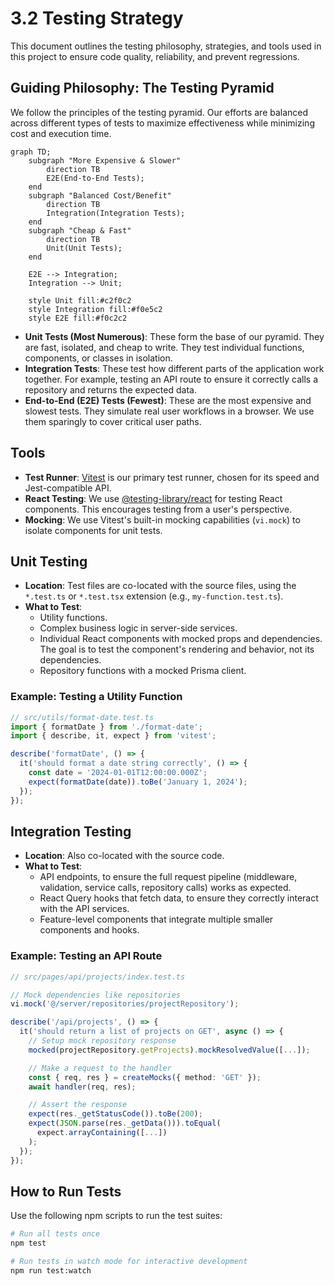 # 3.2 Testing Strategy

This document outlines the testing philosophy, strategies, and tools used in this project to ensure code quality, reliability, and prevent regressions.

## Guiding Philosophy: The Testing Pyramid

We follow the principles of the testing pyramid. Our efforts are balanced across different types of tests to maximize effectiveness while minimizing cost and execution time.

```mermaid
graph TD;
    subgraph "More Expensive & Slower"
        direction TB
        E2E(End-to-End Tests);
    end
    subgraph "Balanced Cost/Benefit"
        direction TB
        Integration(Integration Tests);
    end
    subgraph "Cheap & Fast"
        direction TB
        Unit(Unit Tests);
    end
    
    E2E --> Integration;
    Integration --> Unit;

    style Unit fill:#c2f0c2
    style Integration fill:#f0e5c2
    style E2E fill:#f0c2c2
```

-   **Unit Tests (Most Numerous)**: These form the base of our pyramid. They are fast, isolated, and cheap to write. They test individual functions, components, or classes in isolation.
-   **Integration Tests**: These test how different parts of the application work together. For example, testing an API route to ensure it correctly calls a repository and returns the expected data.
-   **End-to-End (E2E) Tests (Fewest)**: These are the most expensive and slowest tests. They simulate real user workflows in a browser. We use them sparingly to cover critical user paths.

## Tools

-   **Test Runner**: [Vitest](https://vitest.dev/) is our primary test runner, chosen for its speed and Jest-compatible API.
-   **React Testing**: We use [@testing-library/react](https://testing-library.com/docs/react-testing-library/intro/) for testing React components. This encourages testing from a user's perspective.
-   **Mocking**: We use Vitest's built-in mocking capabilities (`vi.mock`) to isolate components for unit tests.

## Unit Testing

-   **Location**: Test files are co-located with the source files, using the `*.test.ts` or `*.test.tsx` extension (e.g., `my-function.test.ts`).
-   **What to Test**:
    -   Utility functions.
    -   Complex business logic in server-side services.
    -   Individual React components with mocked props and dependencies. The goal is to test the component's rendering and behavior, not its dependencies.
    -   Repository functions with a mocked Prisma client.

### Example: Testing a Utility Function

```typescript
// src/utils/format-date.test.ts
import { formatDate } from './format-date';
import { describe, it, expect } from 'vitest';

describe('formatDate', () => {
  it('should format a date string correctly', () => {
    const date = '2024-01-01T12:00:00.000Z';
    expect(formatDate(date)).toBe('January 1, 2024');
  });
});
```

## Integration Testing

-   **Location**: Also co-located with the source code.
-   **What to Test**:
    -   API endpoints, to ensure the full request pipeline (middleware, validation, service calls, repository calls) works as expected.
    -   React Query hooks that fetch data, to ensure they correctly interact with the API services.
    -   Feature-level components that integrate multiple smaller components and hooks.

### Example: Testing an API Route

```typescript
// src/pages/api/projects/index.test.ts

// Mock dependencies like repositories
vi.mock('@/server/repositories/projectRepository');

describe('/api/projects', () => {
  it('should return a list of projects on GET', async () => {
    // Setup mock repository response
    mocked(projectRepository.getProjects).mockResolvedValue([...]);

    // Make a request to the handler
    const { req, res } = createMocks({ method: 'GET' });
    await handler(req, res);

    // Assert the response
    expect(res._getStatusCode()).toBe(200);
    expect(JSON.parse(res._getData())).toEqual(
      expect.arrayContaining([...])
    );
  });
});
```

## How to Run Tests

Use the following npm scripts to run the test suites:

```bash
# Run all tests once
npm test

# Run tests in watch mode for interactive development
npm run test:watch
``` 